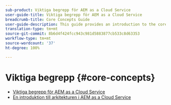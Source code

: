 ```yaml
---
sub-product: Viktiga begrepp för AEM as a Cloud Service
user-guide-title: Viktiga begrepp för AEM as a Cloud Service
breadcrumb-title: Core Concepts Guide
user-guide-description: This guide provides an introduction to the core concepts of Experience Manager as a Cloud Service, including the architecture of the new service.
translation-type: tm+mt
source-git-commit: 8b6d4f424fcc943c981d5883877cb533c8d63353
workflow-type: tm+mt
source-wordcount: '37'
ht-degree: 100%

---
```



# Viktiga begrepp {#core-concepts}

+ [Viktiga begrepp för AEM as a Cloud Service](/help/core-concepts/home.md)
+ [En introduktion till arkitekturen i AEM as a Cloud Service](architecture.md)